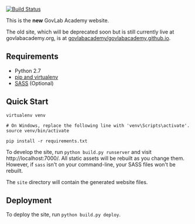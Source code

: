 [![Build Status](https://travis-ci.org/GovLab/academy-website.svg?branch=master)](https://travis-ci.org/GovLab/academy-website)

This is the **new** GovLab Academy website.

The old site, which will be deprecated soon but is still currently
live at govlabacademy.org, is at [govlabacademy/govlabacademy.github.io](https://github.com/govlabacademy/govlabacademy.github.io).

## Requirements

* Python 2.7
* [pip and virtualenv](http://stackoverflow.com/q/4324558)
* [SASS](http://sass-lang.com/install) (Optional)

## Quick Start

```
virtualenv venv

# On Windows, replace the following line with 'venv\Scripts\activate'.
source venv/bin/activate

pip install -r requirements.txt
```

To develop the site, run `python build.py runserver` and visit
http://localhost:7000/. All static assets will be rebuilt as
you change them. However, if `sass` isn't on your command-line,
your SASS files won't be rebuilt.

The `site` directory will contain the generated website files.

## Deployment

To deploy the site, run `python build.py deploy`.
